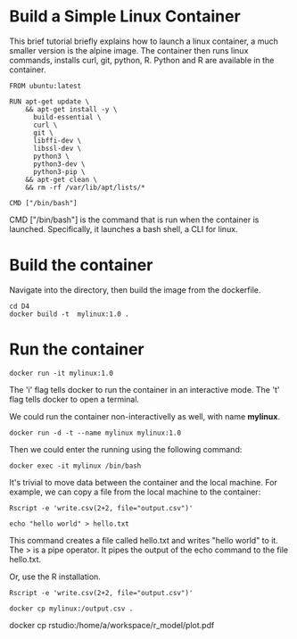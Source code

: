 # Build a Simple Linux Container

This brief tutorial briefly explains how to launch a linux container, a much smaller version is the alpine image. The container then runs linux commands, installs curl, git, python, R. Python and R are available in the container.

```
FROM ubuntu:latest

RUN apt-get update \
    && apt-get install -y \
      build-essential \
      curl \
      git \
      libffi-dev \
      libssl-dev \
      python3 \
      python3-dev \
      python3-pip \
    && apt-get clean \
    && rm -rf /var/lib/apt/lists/*

CMD ["/bin/bash"]
```

CMD ["/bin/bash"] is the command that is run when the container is launched. Specifically, it launches a bash shell, a CLI for linux.

# Build the container

Navigate into the directory, then build the image from the dockerfile.

```
cd D4
docker build -t  mylinux:1.0 .
```

# Run the container
```
docker run -it mylinux:1.0
```

The 'i' flag tells docker to run the container in an interactive mode. The 't' flag tells docker to open a terminal.

We could run the container non-interactivelly as well, with name **mylinux**.

```
docker run -d -t --name mylinux mylinux:1.0 
```

Then we could enter the running using the following command:

```
docker exec -it mylinux /bin/bash
```

It's trivial to move data between the container and the local machine. For example, we can copy a file from the local machine to the container:

```
Rscript -e 'write.csv(2+2, file="output.csv")'

```

```
echo "hello world" > hello.txt
```
This command creates a file called hello.txt and writes "hello world" to it. The > is a pipe operator. It pipes the output of the echo command to the file hello.txt.

Or, use the R installation.

```
Rscript -e 'write.csv(2+2, file="output.csv")'
``` 

```
docker cp mylinux:/output.csv .
```

docker cp rstudio:/home/a/workspace/r_model/plot.pdf